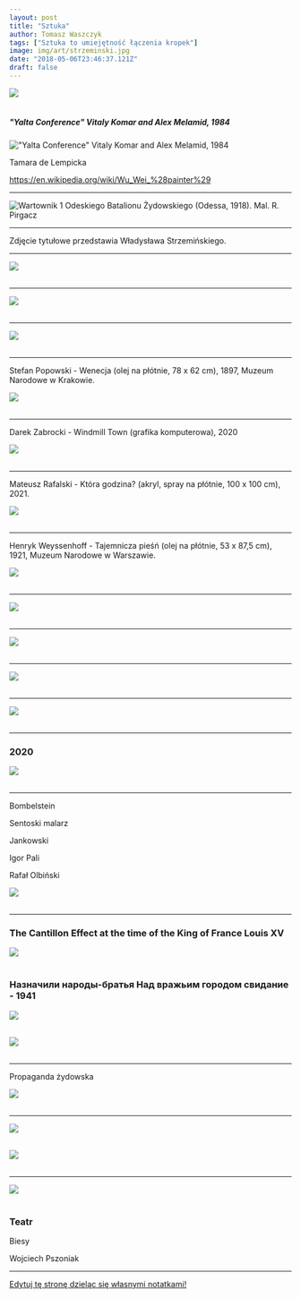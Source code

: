 ```yaml
---
layout: post
title: "Sztuka"
author: Tomasz Waszczyk
tags: ["Sztuka to umiejętność łączenia kropek"]
image: img/art/strzeminski.jpg
date: "2018-05-06T23:46:37.121Z"
draft: false
---
```


<img src="./img/others/sztuka.jpg"><br><br>

##### "Yalta Conference" Vitaly Komar and Alex Melamid, 1984

!["Yalta Conference" Vitaly Komar and Alex Melamid, 1984](./img/art/jalta.jpg)

Tamara de Lempicka

https://en.wikipedia.org/wiki/Wu_Wei_%28painter%29

---

![Wartownik 1 Odeskiego Batalionu Żydowskiego (Odessa, 1918). Mal. R. Pirgacz](./img/art/odessa.jpg)

---

Zdjęcie tytułowe przedstawia Władysława Strzemińskiego.

---

<img src="./img/art/virus.jpeg"><br><br>

---

<img src="./img/art/plakat_wojenny.jpg"><br><br>

---

<img src="./img/art/mind.jpeg"><br><br>

---

Stefan Popowski - Wenecja (olej na płótnie, 78 x 62 cm), 1897, Muzeum Narodowe w Krakowie.

<img src="./img/art/popowski.jpeg"><br><br>

---

Darek Zabrocki - Windmill Town (grafika komputerowa), 2020

<img src="./img/art/darek-zabrocki.jpg"><br><br>

---

Mateusz Rafalski - Która godzina? (akryl, spray na płótnie, 100 x 100 cm), 2021.

<img src="./img/art/twoja-ostatnia.jpeg"><br><br>

---

Henryk Weyssenhoff - Tajemnicza pieśń (olej na płótnie, 53 x 87,5 cm), 1921, Muzeum Narodowe w Warszawie.

<img src="./img/art/Weyssenhoff.jpeg"><br><br>

---

<img src="./img/art/0_2.png"><br><br>

---

<img src="./img/art/Pollo_Frito.webp"><br><br>

---

<img src="./img/art/barwne-opowiesci-ii.jpg"><br><br>

---

<img src="./img/art/Richard-Oversmith.jpg"><br><br>

---

### 2020

<img src="./img/art/loading.png"><br><br>

---

Bombelstein

Sentoski malarz

Jankowski

Igor Pali

Rafał Olbiński

<img src="./img/art/The_Jealous_Husband_1847.png"><br><br>

---

### The Cantillon Effect at the time of the King of France Louis XV

<img src="./img/art/cantillion.jpg"><br><br>

### Назначили народы-братья Над вражьим городом свидание - 1941

<img src="./img/art/naznatchili.jpg"><br><br>

<img src="./img/art/meetingberlin.jpg"><br><br>

---

Propaganda żydowska

<img src="./img/art/propaganda-zydowska.jpg"><br><br>

---

<img src="./img/art/0.jpeg"><br><br>

<img src="./img/art/ursula.jpg"><br><br>

---

<img src="./img/art/badgovernment.jpg"><br><br>

### Teatr

Biesy

Wojciech Pszoniak

---

<a href="https://github.com/TomaszWaszczyk/historia.waszczyk.com/edit/master/src/content/art.md" target="_blank">Edytuj tę stronę dzieląc się własnymi notatkami!</a>
